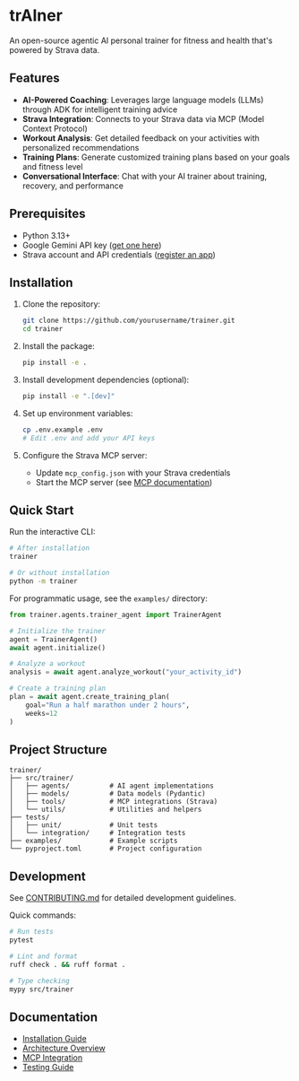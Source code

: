 # trAIner

An open-source agentic AI personal trainer for fitness and health that's powered by Strava data.

## Features

- **AI-Powered Coaching**: Leverages large language models (LLMs) through ADK for intelligent training advice
- **Strava Integration**: Connects to your Strava data via MCP (Model Context Protocol)
- **Workout Analysis**: Get detailed feedback on your activities with personalized recommendations
- **Training Plans**: Generate customized training plans based on your goals and fitness level
- **Conversational Interface**: Chat with your AI trainer about training, recovery, and performance

## Prerequisites

- Python 3.13+
- Google Gemini API key ([get one here](https://aistudio.google.com/app/apikey))
- Strava account and API credentials ([register an app](https://www.strava.com/settings/api))

## Installation

1. Clone the repository:
   ```bash
   git clone https://github.com/yourusername/trainer.git
   cd trainer
   ```

2. Install the package:
   ```bash
   pip install -e .
   ```

3. Install development dependencies (optional):
   ```bash
   pip install -e ".[dev]"
   ```

4. Set up environment variables:
   ```bash
   cp .env.example .env
   # Edit .env and add your API keys
   ```

5. Configure the Strava MCP server:
   - Update `mcp_config.json` with your Strava credentials
   - Start the MCP server (see [MCP documentation](https://modelcontextprotocol.io/))

## Quick Start

Run the interactive CLI:

```bash
# After installation
trainer

# Or without installation
python -m trainer
```

For programmatic usage, see the `examples/` directory:

```python
from trainer.agents.trainer_agent import TrainerAgent

# Initialize the trainer
agent = TrainerAgent()
await agent.initialize()

# Analyze a workout
analysis = await agent.analyze_workout("your_activity_id")

# Create a training plan
plan = await agent.create_training_plan(
    goal="Run a half marathon under 2 hours",
    weeks=12
)
```

## Project Structure

```
trainer/
├── src/trainer/
│   ├── agents/          # AI agent implementations
│   ├── models/          # Data models (Pydantic)
│   ├── tools/           # MCP integrations (Strava)
│   └── utils/           # Utilities and helpers
├── tests/
│   ├── unit/            # Unit tests
│   └── integration/     # Integration tests
├── examples/            # Example scripts
└── pyproject.toml       # Project configuration
```

## Development

See [CONTRIBUTING.md](CONTRIBUTING.md) for detailed development guidelines.

Quick commands:
```bash
# Run tests
pytest

# Lint and format
ruff check . && ruff format .

# Type checking
mypy src/trainer
```

## Documentation

- [Installation Guide](docs/installation.md)
- [Architecture Overview](docs/architecture.md)
- [MCP Integration](docs/mcp-integration.md)
- [Testing Guide](docs/testing.md)
